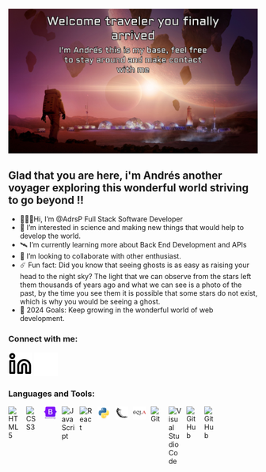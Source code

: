 ![](./img/wepik-export-20240314193633swtZ.jpeg)
## Glad that you are here, i'm Andrés another voyager exploring this wonderful world striving to go beyond !!

- 🧑🏼‍🚀Hi, I’m @AdrsP Full Stack Software Developer
- 🔭 I’m interested in science and making new things that would help to develop the world.
- 🛰️ I’m currently learning more about Back End Development and APIs
- 👯 I’m looking to collaborate with other enthusiast.
- ☄️ Fun fact: Did you know that seeing ghosts is as easy as raising your head to the night sky?
The light that we can observe from the stars left them thousands of years ago and what we can see is a photo of the past,
by the time you see them it is possible that some stars do not exist, which is why you would be seeing a ghost.
- 🌠 2024 Goals: Keep growing in the wonderful world of web development.

### Connect with me:

[![website](./img/linkedin-light.svg)](https://www.linkedin.com/in/adrsparr#gh-light-mode-only)
[![website](./img/linkedin-dark.svg)](https://www.linkedin.com/in/adrsparr#gh-dark-mode-only)
&nbsp;&nbsp;

### Languages and Tools:


<img align="left" alt="HTML5" width="26px" src="https://cdn.jsdelivr.net/gh/devicons/devicon/icons/html5/html5-original.svg" style="padding-right:10px;" />
<img align="left" alt="CSS3" width="26px" src="https://cdn.jsdelivr.net/gh/devicons/devicon/icons/css3/css3-original.svg" style="padding-right:10px;" />
<img align="left" alt="Bootstrap" width="26px" src="https://github.com/devicons/devicon/blob/v2.16.0/icons/bootstrap/bootstrap-original-wordmark.svg" style="padding-right:10px;" />
<img align="left" alt="JavaScript" width="26px" src="https://cdn.jsdelivr.net/gh/devicons/devicon/icons/javascript/javascript-original.svg" style="padding-right:10px;" />
<img align="left" alt="React" width="26px" src="https://cdn.jsdelivr.net/gh/devicons/devicon/icons/react/react-original.svg" style="padding-right:10px;" />
<img align="left" alt="Python" width="26px" src="https://raw.githubusercontent.com/devicons/devicon/6910f0503efdd315c8f9b858234310c06e04d9c0/icons/python/python-original.svg" style="padding-right:10px;" />
<img align="left" alt="Flask" width="26px" src="https://github.com/devicons/devicon/blob/v2.16.0/icons/flask/flask-original.svg" style="padding-right:10px;" />
<img align="left" alt="SQL Alchemy" width="26px" src="https://github.com/devicons/devicon/blob/v2.16.0/icons/sqlalchemy/sqlalchemy-original.svg" style="padding-right:10px;" />
<img align="left" alt="Git" width="26px" src="https://cdn.jsdelivr.net/gh/devicons/devicon/icons/git/git-original.svg" style="padding-right:10px;" />
<img align="left" alt="Visual Studio Code" width="26px" src="https://cdn.jsdelivr.net/gh/devicons/devicon/icons/vscode/vscode-original.svg" style="padding-right:10px;" />
<a href="https://www.youtube.com/playlist?list=PLkwxH9e_vrAJ0WbEsFA9W3I1W-g_BTsbt#gh-dark-mode-only"><img align="left" alt="GitHub" width="26px" src="https://user-images.githubusercontent.com/3369400/139447912-e0f43f33-6d9f-45f8-be46-2df5bbc91289.png" style="padding-right:10px;" /></a>
<a href="https://www.youtube.com/playlist?list=PLkwxH9e_vrAJ0WbEsFA9W3I1W-g_BTsbt#gh-light-mode-only"><img align="left" alt="GitHub" width="26px" src="https://user-images.githubusercontent.com/3369400/139448065-39a229ba-4b06-434b-bc67-616e2ed80c8f.png" style="padding-right:10px;" /></a>

<br />

<!---
AdrsP/AdrsP is a ✨ special ✨ repository because its `README.md` (this file) appears on your GitHub profile.
You can click the Preview link to take a look at your changes.
--->
